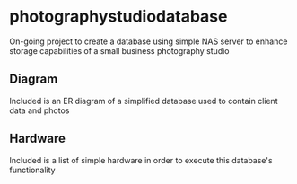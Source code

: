 # photographystudiodatabase
On-going project to create a database using simple NAS server to enhance storage capabilities of a small business photography studio

## Diagram
Included is an ER diagram of a simplified database used to contain client data and photos

## Hardware
Included is a list of simple hardware in order to execute this database's functionality 
